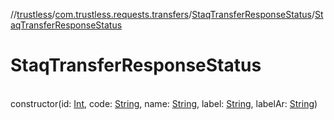 //[trustless](../../../index.md)/[com.trustless.requests.transfers](../index.md)/[StaqTransferResponseStatus](index.md)/[StaqTransferResponseStatus](-staq-transfer-response-status.md)

# StaqTransferResponseStatus

\
constructor(id: [Int](https://kotlinlang.org/api/latest/jvm/stdlib/kotlin/-int/index.html), code: [String](https://kotlinlang.org/api/latest/jvm/stdlib/kotlin/-string/index.html), name: [String](https://kotlinlang.org/api/latest/jvm/stdlib/kotlin/-string/index.html), label: [String](https://kotlinlang.org/api/latest/jvm/stdlib/kotlin/-string/index.html), labelAr: [String](https://kotlinlang.org/api/latest/jvm/stdlib/kotlin/-string/index.html))

